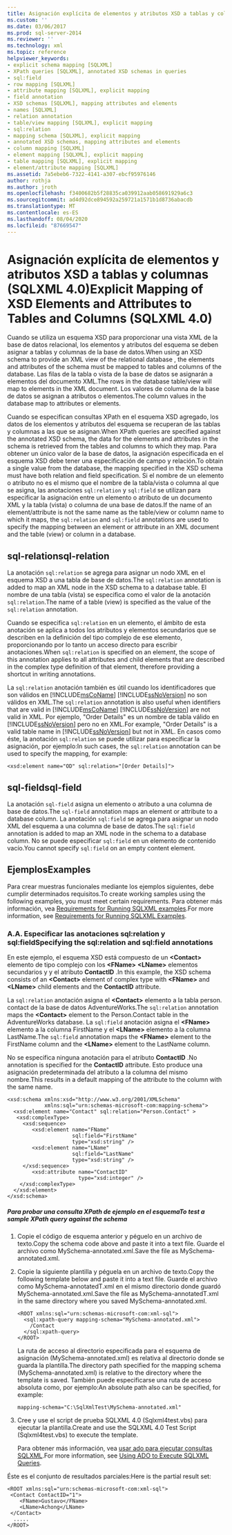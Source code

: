 ```yaml
---
title: Asignación explícita de elementos y atributos XSD a tablas y columnas (SQLXML 4,0) | Microsoft Docs
ms.custom: ''
ms.date: 03/06/2017
ms.prod: sql-server-2014
ms.reviewer: ''
ms.technology: xml
ms.topic: reference
helpviewer_keywords:
- explicit schema mapping [SQLXML]
- XPath queries [SQLXML], annotated XSD schemas in queries
- sql:field
- row mapping [SQLXML]
- attribute mapping [SQLXML], explicit mapping
- field annotation
- XSD schemas [SQLXML], mapping attributes and elements
- names [SQLXML]
- relation annotation
- table/view mapping [SQLXML], explicit mapping
- sql:relation
- mapping schema [SQLXML], explicit mapping
- annotated XSD schemas, mapping attributes and elements
- column mapping [SQLXML]
- element mapping [SQLXML], explicit mapping
- table mapping [SQLXML], explicit mapping
- element/attribute mapping [SQLXML]
ms.assetid: 7a5ebeb6-7322-4141-a307-ebcf95976146
author: rothja
ms.author: jroth
ms.openlocfilehash: f3400682b5f28835ca039912aab058691929a6c3
ms.sourcegitcommit: ad4d92dce894592a259721a1571b1d8736abacdb
ms.translationtype: MT
ms.contentlocale: es-ES
ms.lasthandoff: 08/04/2020
ms.locfileid: "87669547"
---
```

# <a name="explicit-mapping-of-xsd-elements-and-attributes-to-tables-and-columns-sqlxml-40"></a><span data-ttu-id="4604b-102">Asignación explícita de elementos y atributos XSD a tablas y columnas (SQLXML 4.0)</span><span class="sxs-lookup"><span data-stu-id="4604b-102">Explicit Mapping of XSD Elements and Attributes to Tables and Columns (SQLXML 4.0)</span></span>
  <span data-ttu-id="4604b-103">Cuando se utiliza un esquema XSD para proporcionar una vista XML de la base de datos relacional, los elementos y atributos del esquema se deben asignar a tablas y columnas de la base de datos.</span><span class="sxs-lookup"><span data-stu-id="4604b-103">When using an XSD schema to provide an XML view of the relational database , the elements and attributes of the schema must be mapped to tables and columns of the database.</span></span> <span data-ttu-id="4604b-104">Las filas de la tabla o vista de la base de datos se asignarán a elementos del documento XML.</span><span class="sxs-lookup"><span data-stu-id="4604b-104">The rows in the database table/view will map to elements in the XML document.</span></span> <span data-ttu-id="4604b-105">Los valores de columna de la base de datos se asignan a atributos o elementos.</span><span class="sxs-lookup"><span data-stu-id="4604b-105">The column values in the database map to attributes or elements.</span></span>  
  
 <span data-ttu-id="4604b-106">Cuando se especifican consultas XPath en el esquema XSD agregado, los datos de los elementos y atributos del esquema se recuperan de las tablas y columnas a las que se asignan.</span><span class="sxs-lookup"><span data-stu-id="4604b-106">When XPath queries are specified against the annotated XSD schema, the data for the elements and attributes in the schema is retrieved from the tables and columns to which they map.</span></span> <span data-ttu-id="4604b-107">Para obtener un único valor de la base de datos, la asignación especificada en el esquema XSD debe tener una especificación de campo y relación.</span><span class="sxs-lookup"><span data-stu-id="4604b-107">To obtain a single value from the database, the mapping specified in the XSD schema must have both relation and field specification.</span></span> <span data-ttu-id="4604b-108">Si el nombre de un elemento o atributo no es el mismo que el nombre de la tabla/vista o columna al que se asigna, las anotaciones `sql:relation` y `sql:field` se utilizan para especificar la asignación entre un elemento o atributo de un documento XML y la tabla (vista) o columna de una base de datos.</span><span class="sxs-lookup"><span data-stu-id="4604b-108">If the name of an element/attribute is not the same name as the table/view or column name to which it maps, the `sql:relation` and `sql:field` annotations are used to specify the mapping between an element or attribute in an XML document and the table (view) or column in a database.</span></span>  
  
## <a name="sql-relation"></a><span data-ttu-id="4604b-109">sql-relation</span><span class="sxs-lookup"><span data-stu-id="4604b-109">sql-relation</span></span>  
 <span data-ttu-id="4604b-110">La anotación `sql:relation` se agrega para asignar un nodo XML en el esquema XSD a una tabla de base de datos.</span><span class="sxs-lookup"><span data-stu-id="4604b-110">The `sql:relation` annotation is added to map an XML node in the XSD schema to a database table.</span></span> <span data-ttu-id="4604b-111">El nombre de una tabla (vista) se especifica como el valor de la anotación `sql:relation`.</span><span class="sxs-lookup"><span data-stu-id="4604b-111">The name of a table (view) is specified as the value of the `sql:relation` annotation.</span></span>  
  
 <span data-ttu-id="4604b-112">Cuando se especifica `sql:relation` en un elemento, el ámbito de esta anotación se aplica a todos los atributos y elementos secundarios que se describen en la definición del tipo complejo de ese elemento, proporcionando por lo tanto un acceso directo para escribir anotaciones.</span><span class="sxs-lookup"><span data-stu-id="4604b-112">When `sql:relation` is specified on an element, the scope of this annotation applies to all attributes and child elements that are described in the complex type definition of that element, therefore providing a shortcut in writing annotations.</span></span>  
  
 <span data-ttu-id="4604b-113">La `sql:relation` anotación también es útil cuando los identificadores que son válidos en [!INCLUDE[msCoName](../../includes/msconame-md.md)] [!INCLUDE[ssNoVersion](../../includes/ssnoversion-md.md)] no son válidos en XML.</span><span class="sxs-lookup"><span data-stu-id="4604b-113">The `sql:relation` annotation is also useful when identifiers that are valid in [!INCLUDE[msCoName](../../includes/msconame-md.md)] [!INCLUDE[ssNoVersion](../../includes/ssnoversion-md.md)] are not valid in XML.</span></span> <span data-ttu-id="4604b-114">Por ejemplo, "Order Details" es un nombre de tabla válido en [!INCLUDE[ssNoVersion](../../includes/ssnoversion-md.md)] pero no en XML.</span><span class="sxs-lookup"><span data-stu-id="4604b-114">For example, "Order Details" is a valid table name in [!INCLUDE[ssNoVersion](../../includes/ssnoversion-md.md)] but not in XML.</span></span> <span data-ttu-id="4604b-115">En casos como éste, la anotación `sql:relation` se puede utilizar para especificar la asignación, por ejemplo:</span><span class="sxs-lookup"><span data-stu-id="4604b-115">In such cases, the `sql:relation` annotation can be used to specify the mapping, for example:</span></span>  
  
```  
<xsd:element name="OD" sql:relation="[Order Details]">  
```  
  
## <a name="sql-field"></a><span data-ttu-id="4604b-116">sql-field</span><span class="sxs-lookup"><span data-stu-id="4604b-116">sql-field</span></span>  
 <span data-ttu-id="4604b-117">La anotación `sql-field` asigna un elemento o atributo a una columna de base de datos.</span><span class="sxs-lookup"><span data-stu-id="4604b-117">The `sql-field` annotation maps an element or attribute to a database column.</span></span> <span data-ttu-id="4604b-118">La anotación `sql:field` se agrega para asignar un nodo XML del esquema a una columna de base de datos.</span><span class="sxs-lookup"><span data-stu-id="4604b-118">The `sql:field` annotation is added to map an XML node in the schema to a database column.</span></span> <span data-ttu-id="4604b-119">No se puede especificar `sql:field` en un elemento de contenido vacío.</span><span class="sxs-lookup"><span data-stu-id="4604b-119">You cannot specify `sql:field` on an empty content element.</span></span>  
  
## <a name="examples"></a><span data-ttu-id="4604b-120">Ejemplos</span><span class="sxs-lookup"><span data-stu-id="4604b-120">Examples</span></span>  
 <span data-ttu-id="4604b-121">Para crear muestras funcionales mediante los ejemplos siguientes, debe cumplir determinados requisitos.</span><span class="sxs-lookup"><span data-stu-id="4604b-121">To create working samples using the following examples, you must meet certain requirements.</span></span> <span data-ttu-id="4604b-122">Para obtener más información, vea [Requirements for Running SQLXML examples](../sqlxml/requirements-for-running-sqlxml-examples.md).</span><span class="sxs-lookup"><span data-stu-id="4604b-122">For more information, see [Requirements for Running SQLXML Examples](../sqlxml/requirements-for-running-sqlxml-examples.md).</span></span>  
  
### <a name="a-specifying-the-sqlrelation-and-sqlfield-annotations"></a><span data-ttu-id="4604b-123">A.</span><span class="sxs-lookup"><span data-stu-id="4604b-123">A.</span></span> <span data-ttu-id="4604b-124">Especificar las anotaciones sql:relation y sql:field</span><span class="sxs-lookup"><span data-stu-id="4604b-124">Specifying the sql:relation and sql:field annotations</span></span>  
 <span data-ttu-id="4604b-125">En este ejemplo, el esquema XSD está compuesto de un **\<Contact>** elemento de tipo complejo con los **\<FName>** **\<LName>** elementos secundarios y y el atributo **ContactID** .</span><span class="sxs-lookup"><span data-stu-id="4604b-125">In this example, the XSD schema consists of an **\<Contact>** element of complex type with **\<FName>** and **\<LName>** child elements and the **ContactID** attribute.</span></span>  
  
 <span data-ttu-id="4604b-126">La `sql:relation` anotación asigna el **\<Contact>** elemento a la tabla person. contact de la base de datos AdventureWorks.</span><span class="sxs-lookup"><span data-stu-id="4604b-126">The `sql:relation` annotation maps the **\<Contact>** element to the Person.Contact table in the AdventureWorks database.</span></span> <span data-ttu-id="4604b-127">La `sql:field` anotación asigna el **\<FName>** elemento a la columna FirstName y el **\<LName>** elemento a la columna LastName.</span><span class="sxs-lookup"><span data-stu-id="4604b-127">The `sql:field` annotation maps the **\<FName>** element to the FirstName column and the **\<LName>** element to the LastName column.</span></span>  
  
 <span data-ttu-id="4604b-128">No se especifica ninguna anotación para el atributo **ContactID** .</span><span class="sxs-lookup"><span data-stu-id="4604b-128">No annotation is specified for the **ContactID** attribute.</span></span> <span data-ttu-id="4604b-129">Esto produce una asignación predeterminada del atributo a la columna del mismo nombre.</span><span class="sxs-lookup"><span data-stu-id="4604b-129">This results in a default mapping of the attribute to the column with the same name.</span></span>  
  
```  
<xsd:schema xmlns:xsd="http://www.w3.org/2001/XMLSchema"  
            xmlns:sql="urn:schemas-microsoft-com:mapping-schema">  
  <xsd:element name="Contact" sql:relation="Person.Contact" >  
   <xsd:complexType>  
     <xsd:sequence>  
        <xsd:element name="FName"  
                     sql:field="FirstName"   
                     type="xsd:string" />   
        <xsd:element name="LName"    
                     sql:field="LastName"    
                     type="xsd:string" />  
     </xsd:sequence>  
        <xsd:attribute name="ContactID"   
                       type="xsd:integer" />  
    </xsd:complexType>  
  </xsd:element>  
</xsd:schema>  
```  
  
##### <a name="to-test-a-sample-xpath-query-against-the-schema"></a><span data-ttu-id="4604b-130">Para probar una consulta XPath de ejemplo en el esquema</span><span class="sxs-lookup"><span data-stu-id="4604b-130">To test a sample XPath query against the schema</span></span>  
  
1.  <span data-ttu-id="4604b-131">Copie el código de esquema anterior y péguelo en un archivo de texto.</span><span class="sxs-lookup"><span data-stu-id="4604b-131">Copy the schema code above and paste it into a text file.</span></span> <span data-ttu-id="4604b-132">Guarde el archivo como MySchema-annotated.xml.</span><span class="sxs-lookup"><span data-stu-id="4604b-132">Save the file as MySchema-annotated.xml.</span></span>  
  
2.  <span data-ttu-id="4604b-133">Copie la siguiente plantilla y péguela en un archivo de texto.</span><span class="sxs-lookup"><span data-stu-id="4604b-133">Copy the following template below and paste it into a text file.</span></span> <span data-ttu-id="4604b-134">Guarde el archivo como MySchema-annotatedT.xml en el mismo directorio donde guardó MySchema-annotated.xml.</span><span class="sxs-lookup"><span data-stu-id="4604b-134">Save the file as MySchema-annotatedT.xml in the same directory where you saved MySchema-annotated.xml.</span></span>  
  
    ```  
    <ROOT xmlns:sql="urn:schemas-microsoft-com:xml-sql">  
      <sql:xpath-query mapping-schema="MySchema-annotated.xml">  
        /Contact  
      </sql:xpath-query>  
    </ROOT>  
    ```  
  
     <span data-ttu-id="4604b-135">La ruta de acceso al directorio especificada para el esquema de asignación (MySchema-annotated.xml) es relativa al directorio donde se guarda la plantilla.</span><span class="sxs-lookup"><span data-stu-id="4604b-135">The directory path specified for the mapping schema (MySchema-annotated.xml) is relative to the directory where the template is saved.</span></span> <span data-ttu-id="4604b-136">También puede especificarse una ruta de acceso absoluta como, por ejemplo:</span><span class="sxs-lookup"><span data-stu-id="4604b-136">An absolute path also can be specified, for example:</span></span>  
  
    ```  
    mapping-schema="C:\SqlXmlTest\MySchema-annotated.xml"  
    ```  
  
3.  <span data-ttu-id="4604b-137">Cree y use el script de prueba SQLXML 4.0 (Sqlxml4test.vbs) para ejecutar la plantilla.</span><span class="sxs-lookup"><span data-stu-id="4604b-137">Create and use the SQLXML 4.0 Test Script (Sqlxml4test.vbs) to execute the template.</span></span>  
  
     <span data-ttu-id="4604b-138">Para obtener más información, vea [usar ado para ejecutar consultas SQLXML](../sqlxml/using-ado-to-execute-sqlxml-4-0-queries.md).</span><span class="sxs-lookup"><span data-stu-id="4604b-138">For more information, see [Using ADO to Execute SQLXML Queries](../sqlxml/using-ado-to-execute-sqlxml-4-0-queries.md).</span></span>  
  
 <span data-ttu-id="4604b-139">Éste es el conjunto de resultados parciales:</span><span class="sxs-lookup"><span data-stu-id="4604b-139">Here is the partial result set:</span></span>  
  
```  
<ROOT xmlns:sql="urn:schemas-microsoft-com:xml-sql">   
 <Contact ContactID="1">   
    <FName>Gustavo</FName>   
    <LName>Achong</LName>   
 </Contact>   
  .....  
</ROOT>  
```  
  
  
